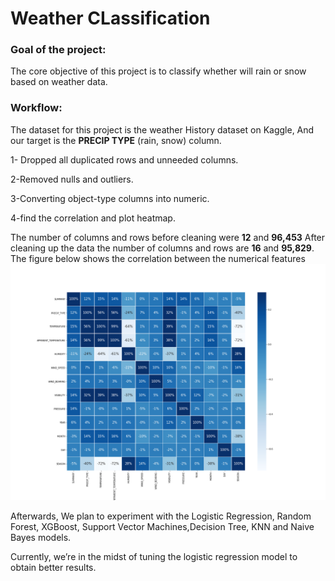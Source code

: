 # Weather CLassification


### Goal of the project:

The core objective of this project is to classify whether will rain or snow based on weather data.

### Workflow:

The dataset for this project is the weather History dataset on Kaggle,
And our target is the **PRECIP TYPE** (rain, snow) column.

1- Dropped all duplicated rows and unneeded columns.

2-Removed nulls and outliers.

3-Converting object-type columns into numeric.

4-find the correlation and plot heatmap.

The number of columns and rows before cleaning were **12** and **96,453** After cleaning up the data the number of columns and rows are **16** and **95,829**.
The figure below shows the correlation between the numerical features
<img src="https://github.com/Madahus4/Classification-project/blob/main/heatmapforWeather.png" width="1000"/>


Afterwards, We plan to experiment with the Logistic Regression, Random Forest, XGBoost, Support Vector Machines,Decision Tree, KNN and Naive Bayes models.

Currently, we’re in the midst of tuning the logistic regression model to obtain better results.
